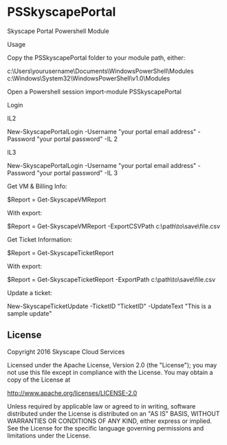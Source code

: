 # PSSkyscapePortal
Skyscape Portal Powershell Module

Usage

Copy the PSSkyscapePortal folder to your module path, either:

c:\Users\yourusername\Documents\WindowsPowerShell\Modules
c:\Windows\System32\WindowsPowerShell\v1.0\Modules

Open a Powershell session
import-module PSSkyscapePortal

Login

IL2

New-SkyscapePortalLogin -Username "your portal email address" -Password "your portal password" -IL 2

IL3

New-SkyscapePortalLogin -Username "your portal email address" -Password "your portal password" -IL 3

Get VM & Billing Info:

$Report = Get-SkyscapeVMReport

With export:

$Report = Get-SkyscapeVMReport -ExportCSVPath c:\path\to\save\file.csv

Get Ticket Information:

$Report =  Get-SkyscapeTicketReport

With export:

$Report = Get-SkyscapeTicketReport -ExportPath c:\path\to\save\file.csv

Update a ticket:

New-SkyscapeTicketUpdate -TicketID "TicketID" -UpdateText "This is a sample update"


License
-------
Copyright 2016 Skyscape Cloud Services

Licensed under the Apache License, Version 2.0 (the "License"); you may not use this file except in compliance with the License. You may obtain a copy of the License at

http://www.apache.org/licenses/LICENSE-2.0

Unless required by applicable law or agreed to in writing, software distributed under the License is distributed on an "AS IS" BASIS, WITHOUT WARRANTIES OR CONDITIONS OF ANY KIND, either express or implied. See the License for the specific language governing permissions and limitations under the License.
